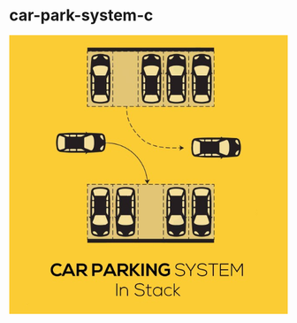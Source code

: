 # car-park-system-c
<img src="https://github.com/RJXavier/car-park-system-c/blob/main/Picture1.jpg" alt="Alt text" title="Optional title">
